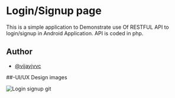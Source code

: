 # Login/Signup page
 This is a simple application to Demonstrate use Of RESTFUL API to login/signup in Android Application.
 API is coded in php.
 
## Author
 
 - [@vijayjvvc](https://github.com/vijayjvvc) 


 ##-UI/UX Design images
 
 

 ![Login signup git](https://user-images.githubusercontent.com/67819608/176205554-2c49dce4-b4bf-4d3b-a144-25a7e70795f5.png)

